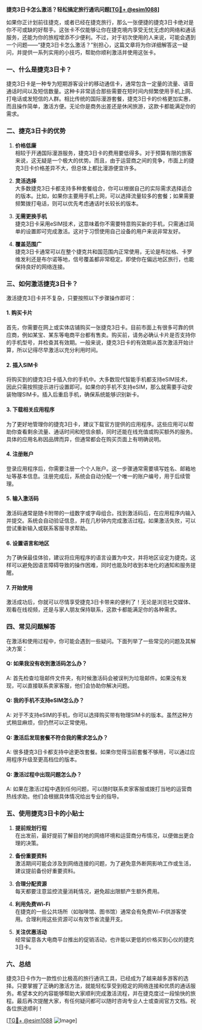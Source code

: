 **捷克3日卡怎么激活？轻松搞定旅行通讯问题[[TG💪+ @esim1088](https://t.me/s/esim1088)]**

如果你正计划前往捷克，或者已经在捷克旅行，那么一张便捷的捷克3日卡绝对是你不可或缺的好帮手。这张卡不仅能够让你在捷克境内享受无忧无虑的网络和通话服务，还能为你的旅程增添不少便利。不过，对于初次使用的人来说，可能会遇到一个问题——“捷克3日卡怎么激活？”别担心，这篇文章将为你详细解答这一疑问，并提供一系列实用的小技巧，帮助你顺利激活并使用这张卡。

### 一、什么是捷克3日卡？

捷克3日卡是一种专为短期游客设计的移动通信卡，通常包含一定量的流量、语音通话时间以及短信数量。这种卡非常适合那些需要在短时间内频繁使用手机上网、打电话或发短信的人群。相比传统的国际漫游套餐，捷克3日卡的价格更加实惠，而且操作简单，激活方便。无论你是商务出差还是休闲旅游，这款卡都能满足你的需求。

### 二、捷克3日卡的优势

1. **价格低廉**  
   相较于开通国际漫游服务，捷克3日卡的费用要低得多。对于预算有限的旅客来说，这无疑是一个极大的优势。而且，由于运营商之间的竞争，市面上的捷克3日卡价格差异不大，但总体上都比漫游便宜许多。

2. **灵活选择**  
   大多数捷克3日卡都支持多种套餐组合，你可以根据自己的实际需求选择适合的版本。比如，如果你主要用手机上网，可以选择流量较多的套餐；如果需要频繁拨打电话，则可以优先考虑通话时长较长的版本。

3. **无需更换手机**  
   捷克3日卡采用eSIM技术，这意味着你不需要特意购买新的手机，只需通过简单的设置即可完成激活。这对于习惯使用自己设备的用户来说非常友好。

4. **覆盖范围广**  
   捷克3日卡通常可以在整个捷克共和国范围内正常使用，无论是布拉格、卡罗维发利还是布尔诺等地，信号覆盖都非常稳定。即使你在偏远地区旅行，也能保持良好的网络连接。

### 三、如何激活捷克3日卡？

激活捷克3日卡并不复杂，只要按照以下步骤操作即可：

#### 1. 购买卡片
首先，你需要在网上或实体店铺购买一张捷克3日卡。目前市面上有很多可靠的供应商，例如某宝、某东等电商平台都有售卖。购买前，请务必确认卡片是否支持你的手机型号，并检查其有效期。一般来说，捷克3日卡的有效期从首次激活开始计算，所以记得尽早激活以充分利用时间。

#### 2. 插入SIM卡
将购买到的捷克3日卡插入你的手机中。大多数现代智能手机都支持eSIM技术，因此只需按照提示进行设置即可。如果你的手机不支持eSIM，那么就需要手动安装物理SIM卡。插入后重启手机，确保系统能够识别新卡。

#### 3. 下载相关应用程序
为了更好地管理你的捷克3日卡，建议下载官方提供的应用程序。这些应用可以帮助你查看剩余流量、通话时间和短信余额，同时还能在线充值或购买额外的服务。具体的应用名称因品牌而异，但通常都会在购买页面上有明确说明。

#### 4. 注册账户
登录应用程序后，你需要注册一个个人账户。这一步骤通常需要填写姓名、邮箱地址等基本信息。注册完成后，系统会自动分配一个唯一的账户编号，用于后续管理。

#### 5. 输入激活码
激活码通常是随卡附带的一组数字或字母组合。找到激活码后，在应用程序内输入并提交。系统会自动验证信息，并在几秒钟内完成激活过程。如果激活失败，可以尝试重新输入或联系客服寻求帮助。

#### 6. 设置语言和地区
为了确保最佳体验，建议将应用程序的语言设置为中文，并将地区设定为捷克。这样可以避免因语言障碍导致的操作困难，同时也能及时收到本地化的通知和服务提醒。

#### 7. 开始使用
激活成功后，你就可以尽情享受捷克3日卡带来的便利了！无论是浏览社交媒体、观看在线视频，还是与家人朋友保持联系，这款卡都能满足你的各种需求。

### 四、常见问题解答

在激活和使用过程中，你可能会遇到一些疑问。下面列举了一些常见的问题及其解决方案：

#### Q: 如果我没有收到激活码怎么办？
A: 首先检查垃圾邮件文件夹，有时候激活码会被误判为垃圾邮件。如果没有发现，可以直接联系卖家客服，他们会协助你解决问题。

#### Q: 我的手机不支持eSIM怎么办？
A: 对于不支持eSIM的手机，你可以选择购买带有物理SIM卡的版本。虽然这种方式稍显麻烦，但仍然可以正常使用。

#### Q: 激活后发现套餐不符合我的需求怎么办？
A: 很多捷克3日卡都支持中途更改套餐。如果你觉得当前套餐不够用，可以通过应用程序升级至更高档位的版本。

#### Q: 激活过程中出现问题怎么办？
A: 如果在激活过程中遇到任何问题，可以随时联系卖家客服或拨打当地的运营商热线求助。他们会根据具体情况给出专业的指导。

### 五、使用捷克3日卡的小贴士

1. **提前规划行程**  
   在出发前，最好提前了解目的地的网络环境和运营商分布情况，以便做出更合理的决策。

2. **备份重要资料**  
   激活期间可能会涉及到网络连接的问题，为了避免意外断网影响工作或生活，建议提前备份好重要资料。

3. **合理分配资源**  
   每天都要注意监控流量消耗情况，避免超出限额产生额外费用。

4. **利用免费Wi-Fi**  
   在捷克的一些公共场所（如咖啡馆、图书馆）通常会有免费Wi-Fi供游客使用。合理利用这些资源可以有效节省流量开支。

5. **关注优惠活动**  
   经常留意各大电商平台推出的促销活动，也许能以更低的价格买到心仪的捷克3日卡。

### 六、总结

捷克3日卡作为一款性价比极高的旅行通讯工具，已经成为了越来越多游客的选择。只要掌握了正确的激活方法，就能轻松享受到稳定的网络连接和优质的通话服务。希望本文的内容能够帮助大家顺利完成激活流程，并在捷克度过一段愉快的旅程。最后再次提醒大家，有任何疑问都可以随时咨询专业人士或查阅官方文档。祝各位旅途顺利！

[[TG💪+ @esim1088](https://t.me/s/esim1088) ![Image](https://i.postimg.cc/4NQfJmqS/Snipaste-2025-05-13-00-14-12.png)]